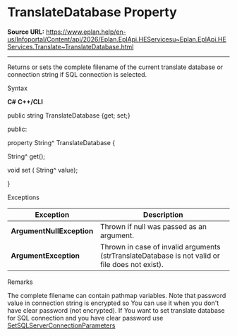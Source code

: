 # TranslateDatabase Property

**Source URL:** https://www.eplan.help/en-us/Infoportal/Content/api/2026/Eplan.EplApi.HEServicesu~Eplan.EplApi.HEServices.Translate~TranslateDatabase.html

---

Returns or sets the complete filename of the current translate database or connection string if SQL connection is selected.

Syntax

**C#**
**C++/CLI**


public string TranslateDatabase {get; set;}

public:

property String^ TranslateDatabase {

   String^ get();

   void set (    String^ value);

}


Exceptions

| Exception | Description |
| --- | --- |
| **ArgumentNullException** | Thrown if null was passed as an argument. |
| **ArgumentException** | Thrown in case of invalid arguments (strTranslateDatabase is not valid or file does not exist). |

Remarks

The complete filename can contain pathmap variables. Note that password value in connection string is encrypted so You can use it when you don't have clear password (not encrypted). If You want to set translate database for SQL connection and you have clear password use [SetSQLServerConnectionParameters](Eplan.EplApi.HEServicesu~Eplan.EplApi.HEServices.Translate~SetSQLServerConnectionParameters.html)
